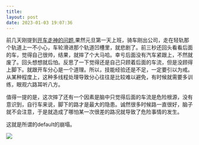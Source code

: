 ```yaml
---
title: 
layout: post
date: 2023-01-03 19:07:36
---
```


前几天刚提到[开车走神的问题](memories/2023/01/01/07/48.html),果然元旦第一天上班，骑车刚出公司，走在轻轨那个轨道上一不小心，车轮滑进那个轨道凹槽里，就悲剧了。前三秒还回头看看后面的车，觉得自己很帅，结果，就摔了个大马哈。幸亏后面没有汽车紧跟上，不然就废了。回头想想就后怕。反思了一下觉得还是自己只顾着后面的车流，但是没顾得上脚下。就跟开车分心是一个道理。所以，技能经验还是不足，一定要引以为戒。从某种程度上，这种多线程处理导致分心往往是比较难以避免，有时候就需要多训练，眼观六路耳听八方。

值得一提的是，这次摔了还有一个因素是脑中只觉得后面的车流是危险根源，没有意识到，自行车来说，脚下的路才是最大的隐患。诚然很多时候路一直很好，脑子就不会注意，于是就造成了哪怕某一次很差的路况就导致了危险事情的发生。

这就是所谓的default的崩塌。

![]({{site.cdnurl}}/assets/yinshui/images/posts/bike_accident_sea.JPG)  
